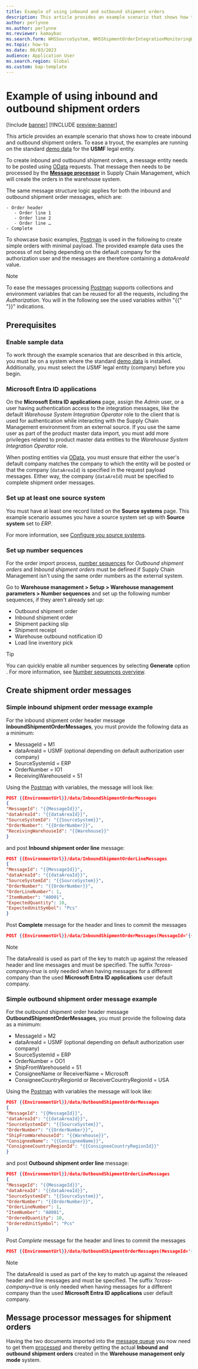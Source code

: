 ```yaml
---
title: Example of using inbound and outbound shipment orders
description: This article provides an example scenario that shows how to create inbound and outbound shipment orders. 
author: perlynne
ms.author: perlynne
ms.reviewer: kamaybac
ms.search.form: WHSSourceSystem, WHSShipmentOrderIntegrationMonitoringWorkspace, SysMessageProcessorMessage, BusinessEventsWorkspace, WHSInboundShipmentOrder, WHSOutboundShipmentOrder, WHSInboundLoadPlanningWorkbench, WHSShipmentPackingSlipJournal, WHSShipmentReceiptJournal, WHSParameters, ExtCodeTable, WHSOutboundShipmentOrderMessage, WHSInboundShipmentOrderMessage
ms.topic: how-to
ms.date: 08/03/2023
audience: Application User
ms.search.region: Global
ms.custom: bap-template
---
```


# Example of using inbound and outbound shipment orders

[!include [banner](../includes/banner.md)]
[!INCLUDE [preview-banner](../includes/preview-banner.md)]

<!-- KFM: Preview until further notice -->

This article provides an example scenario that shows how to create inbound and outbound shipment orders. To ease a tryout, the examples are running on the standard [demo data](../../fin-ops-core/fin-ops/get-started/demo-data.md) for the **USMF** legal entity.

To create inbound and outbound shipment orders, a message entity needs to be posted using [OData](../../fin-ops-core/dev-itpro/data-entities/odata.md) requests. That message then needs to be processed by the [**Message processor**](../supply-chain-dev/message-processor.md) in Supply Chain Management, which will create the orders in the warehouse system.

The same message structure logic applies for both the inbound and outbound shipment order messages, which are:

``` Message structure:
- Order header
   - Order line 1
   - Order line 2
   - Order line … 
- Complete
```

To showcase basic examples, [Postman](../../fin-ops-core/dev-itpro/data-entities/third-party-service-test#query-odata-by-using-postman) is used in the following to create simple orders with minimal payload.
The provided example data uses the process of not being depending on the default company for the authorization user and the messages are therefore containing a *dataAreaId* value.

> [!NOTE]
> To ease the messages processing [Postman](../../fin-ops-core/dev-itpro/data-entities/third-party-service-test#query-odata-by-using-postman) supports collections and environment variables that can be reused for all the requests, including the *Authorization*. You will in the following see the used variables within "{{" "}}" indications.

## Prerequisites

### Enable sample data

To work through the example scenarios that are described in this article, you must be on a system where the standard [demo data](../../fin-ops-core/dev-itpro/deployment/deploy-demo-environment.md) is installed. Additionally, you must select the *USMF* legal entity (company) before you begin.

### Microsoft Entra ID applications

On the **Microsoft Entra ID applications** page, assign the *Admin* user, or a user having authentication access to the integration messages, like the default *Warehouse System Integration Operator* role to the client that is used for authentication while interacting with the Supply Chain Management environment from an external source. If you use the same user as part of the product master data import, you must add more privileges related to product master data entities to the *Warehouse System Integration Operator* role.

When posting entities via [OData](../../fin-ops-core/dev-itpro/data-entities/odata.md), you must ensure that either the user's default company matches the company to which the entity will be posted or that the company (`dataAreaId`) is specified in the request payload messages. Either way, the company (`dataAreId`) must be specified to complete shipment order messages.

### Set up at least one source system

You must have at least one record listed on the **Source systems** page. This example scenario assumes you have a source system set up with **Source system** set to *ERP*.

For more information, see [Configure you source systems](wms-only-mode-setup.md#source-systems).

### <a name=”number-sequences”></a>Set up number sequences

For the order import process, [number sequences](../../fin-ops-core/fin-ops/organization-administration/number-sequence-overview) for *Outbound shipment orders* and *Inbound shipment orders* must be defined if Supply Chain Management isn't using the same order numbers as the external system. 

Go to **Warehouse management > Setup > Warehouse management parameters > Number sequences** and set up the following number sequences, if they aren't already set up:

- Outbound shipment order
- Inbound shipment order
- Shipment packing slip
- Shipment receipt
- Warehouse outbound notification ID
- Load line inventory pick

> [!TIP]
> You can quickly enable all number sequences by selecting **Generate** option <!--KFM: On Action Pane? -->. For more information, see [Number sequences overview](../../fin-ops-core/fin-ops/organization-administration/number-sequence-overview.md).

## Create shipment order messages

### <a name="simple-inbound-shipment-order-example"></a>Simple inbound shipment order message example

For the inbound shipment order header message **InboundShipmentOrderMessages**, you must provide the following data as a minimum:

- MessageId = M1
- dataAreaId = USMF (optional depending on default authorization user company)
- SourceSystemId = ERP
- OrderNumber = IO1
- ReceivingWarehouseId = 51

Using the [Postman](../../fin-ops-core/dev-itpro/data-entities/third-party-service-test#query-odata-by-using-postman) with variables, the message will look like:

``` JSON InboundShipmentOrderMessages example
POST {{EnvironmentUrl}}/data/InboundShipmentOrderMessages
{
"MessageId": "{{MessageId}}",
"dataAreaId": "{{dataAreaId}}",
"SourceSystemId": "{{SourceSystem}}",
"OrderNumber": "{{OrderNumber}}",
"ReceivingWarehouseId": "{{Warehouse}}"
}
```

and post **Inbound shipment order line** message:

``` JSON InboundShipmentOrderLineMessages example
POST {{EnvironmentUrl}}/data/InboundShipmentOrderLineMessages
{
"MessageId": "{{MessageId}}",
"dataAreaId": "{{dataAreaId}}",
"SourceSystemId": "{{SourceSystem}}",
"OrderNumber": "{{OrderNumber}}",
"OrderLineNumber": 1,
"ItemNumber": "A0001",
"ExpectedQuantity": 10,
"ExpectedUnitSymbol": "Pcs"
}
```

Post **Complete** message for the header and lines to commit the messages

``` JSON InboundShipmentOrderMessages Complete example
POST {{EnvironmentUrl}}/data/InboundShipmentOrderMessages(MessageId='{{MessageId}}', dataAreaId='{{dataAreaId}}',SourceSystemId='{{SourceSystem}}', OrderNumber='{{OrderNumber}}')/Microsoft.Dynamics.DataEntities.Complete?cross-company=true
```

> [!NOTE]
> The dataAreaId is used as part of the key to match up against the released header and line messages and must be specified. The suffix *?cross-company=true* is only needed when having messages for a different company than the used **Microsoft Entra ID applications** user default company.

### Simple outbound shipment order message example

For the outbound shipment order header message **OutboundShipmentOrderMessages**, you must provide the following data as a minimum:

- MessageId = M2
- dataAreaId = USMF  (optional depending on default authorization user company)
- SourceSystemId = ERP
- OrderNumber = OO1
- ShipFromWarehouseId = 51
- ConsigneeName or ReceiverName = Microsoft  
- ConsigneeCountryRegionId or ReceiverCountryRegionId = USA

Using the [Postman](../../fin-ops-core/dev-itpro/data-entities/third-party-service-test#query-odata-by-using-postman) with variables the message will look like:

``` JSON OutboundShipmentOrderMessages example
POST {{EnvironmentUrl}}/data/OutboundShipmentOrderMessages
{
"MessageId": "{{MessageId}}",
"dataAreaId": "{{dataAreaId}}",
"SourceSystemId": "{{SourceSystem}}",
"OrderNumber": "{{OrderNumber}}",
"ShipFromWarehouseId": "{{Warehouse}}",
"ConsigneeName": "{{ConsigneeName}}",
"ConsigneeCountryRegionId": "{{ConsigneeCountryRegionId}}"
}
```

and post **Outbound shipment order line** message:

``` JSON OutboundShipmentOrderLineMessages example
POST {{EnvironmentUrl}}/data/OutboundShipmentOrderLineMessages
{
"MessageId": "{{MessageId}}",
"dataAreaId": "{{dataAreaId}}",
"SourceSystemId": "{{SourceSystem}}",
"OrderNumber": "{{OrderNumber}}",
"OrderLineNumber": 1,
"ItemNumber": "A0001",
"OrderedQuantity": 10,
"OrderedUnitSymbol": "Pcs"
}
```

Post *Complete* message for the header and lines to commit the messages

``` JSON OutboundShipmentOrderMessages Complete example
POST {{EnvironmentUrl}}/data/OutboundShipmentOrderMessages(MessageId='{{MessageId}}', dataAreaId='{{dataAreaId}}',SourceSystemId='{{SourceSystem}}', OrderNumber='{{OrderNumber}}')/Microsoft.Dynamics.DataEntities.Complete?cross-company=true
```

> [!NOTE]
> The dataAreaId is used as part of the key to match up against the released header and line messages and must be specified. The suffix *?cross-company=true* is only needed when having messages for a different company than the used **Microsoft Entra ID applications** user default company.

## Message processor messages for shipment orders

Having the two documents imported into the [message queue](#inbound-outbound-shipment-order-messages) you now need to get them [processed](warehouse-message-processor-messages.md) and thereby getting the actual **Inbound and outbound shipment orders** created in the **Warehouse management only mode** system.
